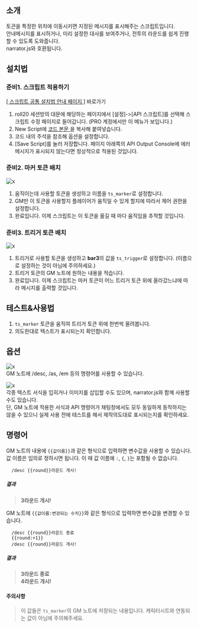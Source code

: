 ## 소개
토큰을 특정한 위치에 이동시키면 지정된 메시지를 표시해주는 스크립트입니다.  
안내메시지를 표시하거나, 미리 설정한 대사를 보여주거나, 전투의 라운드를 쉽게 진행할 수 있도록 도와줍니다.  
narrator.js와 호환됩니다.

## 설치법
### 준비1. 스크립트 적용하기
[[ 스크립트 공통 설치법 안내 페이지 ]](https://github.com/kibkibe/roll20-api-scripts/wiki) 바로가기
1. roll20 세션방의 대문에 해당하는 페이지에서 [설정]->[API 스크립트]를 선택해 스크립트 수정 페이지로 들어갑니다. (PRO 계정에서만 이 메뉴가 보입니다.)
2. New Script에 [ 코드 본문 ](https://github.com/kibkibe/roll20-api-scripts/blob/master/token_scripter/token_scripter.js)을 복사해 붙여넣습니다.
3. 코드 내의 주석을 참조해 옵션을 설정합니다.
4. [Save Script]를 눌러 저장합니다. 페이지 아래쪽의 API Output Console에 에러 메시지가 표시되지 않는다면 정상적으로 적용된 것입니다.

### 준비2. 마커 토큰 배치
![x](https://github.com/kibkibe/roll20-api-scripts/blob/master/wiki_image/ts/1_1.png)
1. 움직이는데 사용할 토큰을 생성하고 이름을 `ts_marker`로 설정합니다.  
2. GM만 이 토큰을 사용할지 플레이어가 움직일 수 있게 할지에 따라서 제어 권한을 설정합니다.
3. 완료입니다. 이제 스크립트는 이 토큰을 옮길 때 마다 움직임을 추적할 것입니다.

### 준비3. 트리거 토큰 배치
![x](https://github.com/kibkibe/roll20-api-scripts/blob/master/wiki_image/ts/1_2.png)
1. 트리거로 사용할 토큰을 생성하고 **bar3**의 값을 `ts_trigger`로 설정합니다. (이름으로 설정하는 것이 아님에 주의하세요.)
2. 트리거 토큰의 GM 노트에 원하는 내용을 적습니다.
3. 완료입니다. 이제 스크립트는 마커 토큰이 어느 트리거 토큰 위에 올라갔느냐에 따라 메시지를 출력할 것입니다.

## 테스트&사용법
1. `ts_marker` 토큰을 움직여 트리거 토큰 위에 한번씩 올려봅니다.
2. 의도한대로 텍스트가 표시되는지 확인합니다.

## 옵션
![x](https://github.com/kibkibe/roll20-api-scripts/blob/master/wiki_image/ts/2_1.png)  
GM 노트에 /desc, /as, /em 등의 명령어를 사용할 수 있습니다.  

![x](https://github.com/kibkibe/roll20-api-scripts/blob/master/wiki_image/ts/2_2.png)  
각종 텍스트 서식을 입히거나 이미지를 삽입할 수도 있으며, narrator.js와 함께 사용할 수도 있습니다.  
단, GM 노트에 적용한 서식과 API 명령어가 채팅창에서도 모두 동일하게 동작하지는 않을 수 있으니 실제 사용 전에 테스트를 해서 제작의도대로 표시되는지를 확인하세요.

## 명령어
GM 노트의 내용에 `{{값이름}}`과 같은 형식으로 입력하면 변수값을 사용할 수 있습니다.  
값 이름은 임의로 정하시면 됩니다. 이 때 값 이름에 `:`, `{`, `}`는 포함될 수 없습니다.

      /desc {{round}}라운드 개시!
##### 결과
> **3라운드 개시!**
      
GM 노트에 `{{값이름:변겅되는 수치}}`와 같은 형식으로 입력하면 변수값을 변경할 수 있습니다.

      /desc {{round}}라운드 종료
      {{round:+1}}
      /desc {{round}}라운드 개시!
##### 결과
> **3라운드 종료**  
> **4라운드 개시!**


#### 주의사항
> 이 값들은 `ts_marker`의 GM 노트에 저장되는 내용입니다. 캐릭터시트와 연동되는 값이 아님에 주의해주세요.